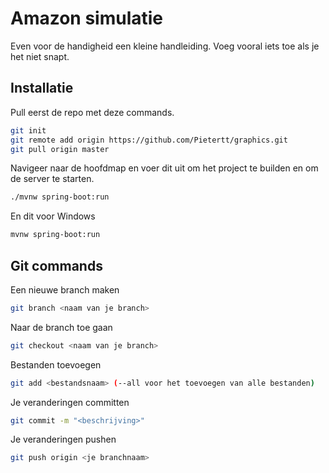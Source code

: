 # Amazon simulatie

Even voor de handigheid een kleine handleiding. Voeg vooral iets toe als je het niet snapt.

## Installatie
Pull eerst de repo met deze commands.

```bash
git init
git remote add origin https://github.com/Pietertt/graphics.git
git pull origin master
```

Navigeer naar de hoofdmap en voer dit uit om het project te builden en om de server te starten.

```bash
./mvnw spring-boot:run
```
En dit voor Windows
```bash
mvnw spring-boot:run
```

## Git commands

Een nieuwe branch maken

```bash
git branch <naam van je branch>
```

Naar de branch toe gaan

```bash
git checkout <naam van je branch>
```

Bestanden toevoegen

```bash
git add <bestandsnaam> (--all voor het toevoegen van alle bestanden)
```

Je veranderingen committen

```bash
git commit -m "<beschrijving>"
```

Je veranderingen pushen 

```bash
git push origin <je branchnaam>
```